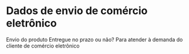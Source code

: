 # Dados de envio de comércio eletrônico
Envio do produto Entregue no prazo ou não? Para atender à demanda do cliente de comércio eletrônico
